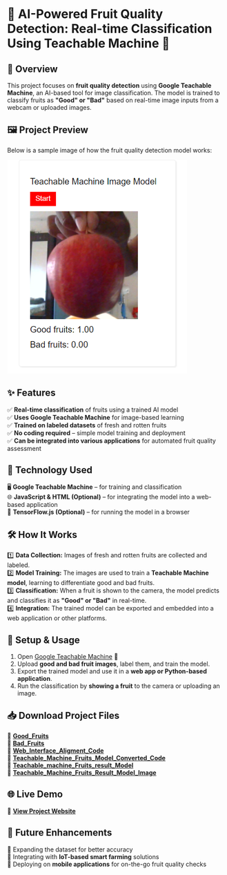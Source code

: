 # 🍎 AI-Powered Fruit Quality Detection: Real-time Classification Using Teachable Machine 🍏  

## 🌟 Overview  
This project focuses on **fruit quality detection** using **Google Teachable Machine**, an AI-based tool for image classification. The model is trained to classify fruits as **"Good" or "Bad"** based on real-time image inputs from a webcam or uploaded images.  

## 🖼️ Project Preview  
Below is a sample image of how the fruit quality detection model works:  

![Project Preview](https://github.com/rsvishnuprasanth/Google_Teachable_Machine/blob/main/Teachable%20Machine/TM_Image_Model_Result.png)  

## ✨ Features  
✅ **Real-time classification** of fruits using a trained AI model  
✅ **Uses Google Teachable Machine** for image-based learning  
✅ **Trained on labeled datasets** of fresh and rotten fruits  
✅ **No coding required** – simple model training and deployment  
✅ **Can be integrated into various applications** for automated fruit quality assessment  

## 🔧 Technology Used  
🖥 **Google Teachable Machine** – for training and classification  
🌐 **JavaScript & HTML (Optional)** – for integrating the model into a web-based application  
🤖 **TensorFlow.js (Optional)** – for running the model in a browser  

## 🛠 How It Works  
1️⃣ **Data Collection:** Images of fresh and rotten fruits are collected and labeled.  
2️⃣ **Model Training:** The images are used to train a **Teachable Machine model**, learning to differentiate good and bad fruits.  
3️⃣ **Classification:** When a fruit is shown to the camera, the model predicts and classifies it as **"Good" or "Bad"** in real-time.  
4️⃣ **Integration:** The trained model can be exported and embedded into a web application or other platforms.  

## 🚀 Setup & Usage  
1. Open [Google Teachable Machine](https://teachablemachine.withgoogle.com/) 🔗  
2. Upload **good and bad fruit images**, label them, and train the model.  
3. Export the trained model and use it in a **web app or Python-based application**.  
4. Run the classification by **showing a fruit** to the camera or uploading an image.  

## 📥 Download Project Files  
🔹 **[Good_Fruits](https://github.com/rsvishnuprasanth/Google_Teachable_Machine/blob/main/Teachable%20Machine/Good%20fruits.zip)**   
🔹 **[Bad_Fruits](https://github.com/rsvishnuprasanth/Google_Teachable_Machine/blob/main/Teachable%20Machine/Bad%20fruits.zip)**   
🔹 **[Web_Interface_Aligment_Code](https://github.com/rsvishnuprasanth/Google_Teachable_Machine/blob/main/Teachable%20Machine/HTML_CSS_Alignment.txt)**   
🔹 **[Teachable_Machine_Fruits_Model_Converted_Code](https://github.com/rsvishnuprasanth/Google_Teachable_Machine/blob/main/Teachable%20Machine/HTML_JS_TF_Converted_code.txt)**   
🔹 **[Teachable_machine_Fruits_result_Model](https://github.com/rsvishnuprasanth/Google_Teachable_Machine/blob/main/Teachable%20Machine/Good_fruits_and_Bad_fruits.tm)**   
🔹 **[Teachable_Machine_Fruits_Result_Model_Image](https://github.com/rsvishnuprasanth/Google_Teachable_Machine/blob/main/Teachable%20Machine/TM_Image_Model_Result.png)**   

## 🌐 Live Demo  
🔗 **[View Project Website](https://sensational-liger-bbcfd4.netlify.app/)** 

## 🔮 Future Enhancements  
🚀 Expanding the dataset for better accuracy  
🌱 Integrating with **IoT-based smart farming** solutions  
📱 Deploying on **mobile applications** for on-the-go fruit quality checks
